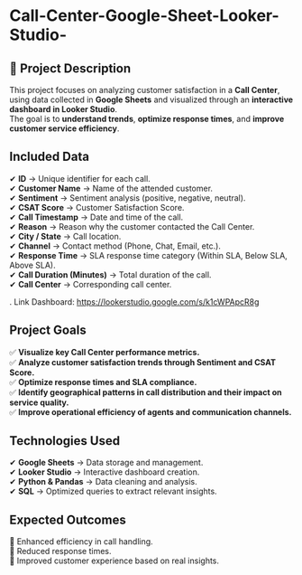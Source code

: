 # Call-Center-Google-Sheet-Looker-Studio-

## 📌 **Project Description**  
This project focuses on analyzing customer satisfaction in a **Call Center**, using data collected in **Google Sheets** and visualized through an **interactive dashboard in Looker Studio**.  
The goal is to **understand trends**, **optimize response times**, and **improve customer service efficiency**.  

##  **Included Data**  
✔ **ID** → Unique identifier for each call.  
✔ **Customer Name** → Name of the attended customer.  
✔ **Sentiment** → Sentiment analysis (positive, negative, neutral).  
✔ **CSAT Score** → Customer Satisfaction Score.  
✔ **Call Timestamp** → Date and time of the call.  
✔ **Reason** → Reason why the customer contacted the Call Center.  
✔ **City / State** → Call location.  
✔ **Channel** → Contact method (Phone, Chat, Email, etc.).  
✔ **Response Time** → SLA response time category (Within SLA, Below SLA, Above SLA).  
✔ **Call Duration (Minutes)** → Total duration of the call.  
✔ **Call Center** → Corresponding call center.  

. Link Dashboard: https://lookerstudio.google.com/s/k1cWPApcR8g

##  **Project Goals**  
✅ **Visualize key Call Center performance metrics.**  
✅ **Analyze customer satisfaction trends through Sentiment and CSAT Score.**  
✅ **Optimize response times and SLA compliance.**  
✅ **Identify geographical patterns in call distribution and their impact on service quality.**  
✅ **Improve operational efficiency of agents and communication channels.**  

##  **Technologies Used**  
✔ **Google Sheets** → Data storage and management.  
✔ **Looker Studio** → Interactive dashboard creation.  
✔ **Python & Pandas** → Data cleaning and analysis.  
✔ **SQL** → Optimized queries to extract relevant insights.  

##  **Expected Outcomes**  
🔹 Enhanced efficiency in call handling.  
🔹 Reduced response times.  
🔹 Improved customer experience based on real insights.  

